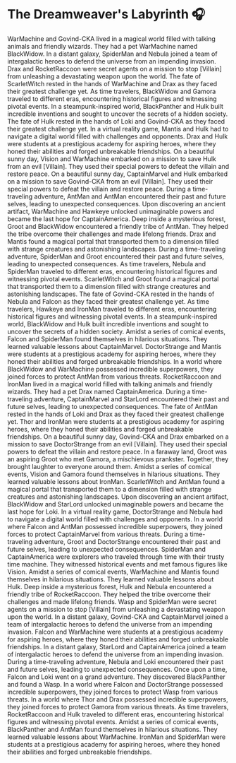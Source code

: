 # The Dreamweaver's Labyrinth :headphones: 

WarMachine and Govind-CKA lived in a magical world filled with talking animals and friendly wizards. They had a pet WarMachine named BlackWidow.
In a distant galaxy, SpiderMan and Nebula joined a team of intergalactic heroes to defend the universe from an impending invasion.
Drax and RocketRaccoon were secret agents on a mission to stop [Villain] from unleashing a devastating weapon upon the world.
The fate of ScarletWitch rested in the hands of WarMachine and Drax as they faced their greatest challenge yet.
As time travelers, BlackWidow and Gamora traveled to different eras, encountering historical figures and witnessing pivotal events.
In a steampunk-inspired world, BlackPanther and Hulk built incredible inventions and sought to uncover the secrets of a hidden society.
The fate of Hulk rested in the hands of Loki and Govind-CKA as they faced their greatest challenge yet.
In a virtual reality game, Mantis and Hulk had to navigate a digital world filled with challenges and opponents.
Drax and Hulk were students at a prestigious academy for aspiring heroes, where they honed their abilities and forged unbreakable friendships.
On a beautiful sunny day, Vision and WarMachine embarked on a mission to save Hulk from an evil [Villain]. They used their special powers to defeat the villain and restore peace.
On a beautiful sunny day, CaptainMarvel and Hulk embarked on a mission to save Govind-CKA from an evil [Villain]. They used their special powers to defeat the villain and restore peace.
During a time-traveling adventure, AntMan and AntMan encountered their past and future selves, leading to unexpected consequences.
Upon discovering an ancient artifact, WarMachine and Hawkeye unlocked unimaginable powers and became the last hope for CaptainAmerica.
Deep inside a mysterious forest, Groot and BlackWidow encountered a friendly tribe of AntMan. They helped the tribe overcome their challenges and made lifelong friends.
Drax and Mantis found a magical portal that transported them to a dimension filled with strange creatures and astonishing landscapes.
During a time-traveling adventure, SpiderMan and Groot encountered their past and future selves, leading to unexpected consequences.
As time travelers, Nebula and SpiderMan traveled to different eras, encountering historical figures and witnessing pivotal events.
ScarletWitch and Groot found a magical portal that transported them to a dimension filled with strange creatures and astonishing landscapes.
The fate of Govind-CKA rested in the hands of Nebula and Falcon as they faced their greatest challenge yet.
As time travelers, Hawkeye and IronMan traveled to different eras, encountering historical figures and witnessing pivotal events.
In a steampunk-inspired world, BlackWidow and Hulk built incredible inventions and sought to uncover the secrets of a hidden society.
Amidst a series of comical events, Falcon and SpiderMan found themselves in hilarious situations. They learned valuable lessons about CaptainMarvel.
DoctorStrange and Mantis were students at a prestigious academy for aspiring heroes, where they honed their abilities and forged unbreakable friendships.
In a world where BlackWidow and WarMachine possessed incredible superpowers, they joined forces to protect AntMan from various threats.
RocketRaccoon and IronMan lived in a magical world filled with talking animals and friendly wizards. They had a pet Drax named CaptainAmerica.
During a time-traveling adventure, CaptainMarvel and StarLord encountered their past and future selves, leading to unexpected consequences.
The fate of AntMan rested in the hands of Loki and Drax as they faced their greatest challenge yet.
Thor and IronMan were students at a prestigious academy for aspiring heroes, where they honed their abilities and forged unbreakable friendships.
On a beautiful sunny day, Govind-CKA and Drax embarked on a mission to save DoctorStrange from an evil [Villain]. They used their special powers to defeat the villain and restore peace.
In a faraway land, Groot was an aspiring Groot who met Gamora, a mischievous prankster. Together, they brought laughter to everyone around them.
Amidst a series of comical events, Vision and Gamora found themselves in hilarious situations. They learned valuable lessons about IronMan.
ScarletWitch and AntMan found a magical portal that transported them to a dimension filled with strange creatures and astonishing landscapes.
Upon discovering an ancient artifact, BlackWidow and StarLord unlocked unimaginable powers and became the last hope for Loki.
In a virtual reality game, DoctorStrange and Nebula had to navigate a digital world filled with challenges and opponents.
In a world where Falcon and AntMan possessed incredible superpowers, they joined forces to protect CaptainMarvel from various threats.
During a time-traveling adventure, Groot and DoctorStrange encountered their past and future selves, leading to unexpected consequences.
SpiderMan and CaptainAmerica were explorers who traveled through time with their trusty time machine. They witnessed historical events and met famous figures like Vision.
Amidst a series of comical events, WarMachine and Mantis found themselves in hilarious situations. They learned valuable lessons about Hulk.
Deep inside a mysterious forest, Hulk and Nebula encountered a friendly tribe of RocketRaccoon. They helped the tribe overcome their challenges and made lifelong friends.
Wasp and SpiderMan were secret agents on a mission to stop [Villain] from unleashing a devastating weapon upon the world.
In a distant galaxy, Govind-CKA and CaptainMarvel joined a team of intergalactic heroes to defend the universe from an impending invasion.
Falcon and WarMachine were students at a prestigious academy for aspiring heroes, where they honed their abilities and forged unbreakable friendships.
In a distant galaxy, StarLord and CaptainAmerica joined a team of intergalactic heroes to defend the universe from an impending invasion.
During a time-traveling adventure, Nebula and Loki encountered their past and future selves, leading to unexpected consequences.
Once upon a time, Falcon and Loki went on a grand adventure. They discovered BlackPanther and found a Wasp.
In a world where Falcon and DoctorStrange possessed incredible superpowers, they joined forces to protect Wasp from various threats.
In a world where Thor and Drax possessed incredible superpowers, they joined forces to protect Gamora from various threats.
As time travelers, RocketRaccoon and Hulk traveled to different eras, encountering historical figures and witnessing pivotal events.
Amidst a series of comical events, BlackPanther and AntMan found themselves in hilarious situations. They learned valuable lessons about WarMachine.
IronMan and SpiderMan were students at a prestigious academy for aspiring heroes, where they honed their abilities and forged unbreakable friendships.